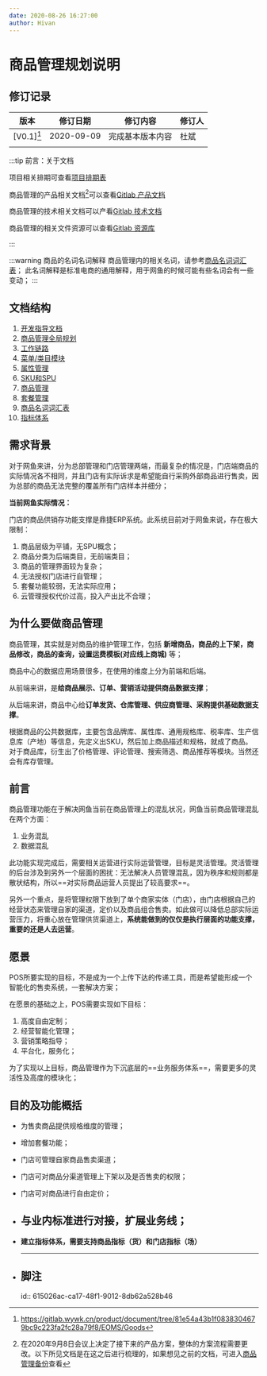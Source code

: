 ```yaml
---
date: 2020-08-26 16:27:00
author: Hivan
---
```


# 商品管理规划说明
## 修订记录

| 版本         | 修订日期    | 修订内容        | 修订人  |
|-------------|------------|---------------|--------|
|[V0.1][^_0.1]| 2020-09-09 | 完成基本版本内容 | 杜斌    |
|             |            |               |        |

:::tip 前言：关于文档

项目相关排期可查看[项目排期表](http://192.168.10.138/plan/goods/)

商品管理的产品相关文档[^_archive]可以查看[Gitlab 产品文档](https://gitlab.wywk.cn/product/document/tree/master/EOMS/Goods/)

商品管理的技术相关文档可以产看[Gitlab 技术文档](https://gitlab.wywk.cn/internet_cafe_systems_group/wy-goods_doc/tree/master)

商品管理的相关文件资源可以查看[Gitlab 资源库](https://gitlab.wywk.cn/product/repository/tree/master/EOMS/Goods/Documents)

:::

:::warning 商品的名词名词解释
商品管理内的相关名词，请参考[商品名词词汇表](./glossary.md)；
此名词解释是标准电商的通用解释，用于网鱼的时候可能有些名词会有一些变动；
:::
## 文档结构

1. [开发指导文档](./empolder.md)
2. [商品管理全局规划](./global.md)
3. [工作链路](./link.md)
4. [菜单/类目模块](./category.md)
5. [属性管理](./attributes.md)
6. [SKU和SPU](./SPU&SKU.md)
7. [商品管理](./goods.md)
8. [套餐管理](./set_meal.md)
9. [商品名词词汇表](./glossary.md)
10. [指标体系](./index_system.md)
## 需求背景

对于网鱼来讲，分为总部管理和门店管理两端，而最复杂的情况是，门店端商品的实际情况各不相同，并且门店有实际诉求是希望能自行采购外部商品进行售卖，因为总部的商品无法完整的覆盖所有门店样本并细分；

**当前网鱼实际情况：**

门店的商品供销存功能支撑是鼎捷ERP系统。此系统目前对于网鱼来说，存在极大限制：

1. 商品层级为平铺，无SPU概念；
2. 商品分类为后端类目，无前端类目；
3. 商品的管理界面较为复杂；
4. 无法授权门店进行自管理；
5. 套餐功能较弱，无法实际应用；
6. 云管理授权代价过高，投入产出比不合理；
## 为什么要做商品管理

商品管理，其实就是对商品的维护管理工作，包括 **新增商品，商品的上下架，商品修改，商品的查询，设置运费模板(对应线上商城)** 等；

商品中心的数据应用场景很多，在使用的维度上分为前端和后端。

从前端来讲，是**给商品展示、订单、营销活动提供商品数据支撑**；

从后端来讲，商品中心给**订单发货、仓库管理、供应商管理、采购提供基础数据支撑**。

根据商品的公共数据库，主要包含品牌库、属性库、通用规格库、税率库、生产信息库（产地）等信息，先定义出SKU，然后加上商品描述和规格，就成了商品。对于商品库，衍生出了价格管理、评论管理、搜索筛选、商品推荐等模块。当然还会有库存管理。
## 前言

商品管理功能在于解决网鱼当前在商品管理上的混乱状况，网鱼当前商品管理混乱在两个方面：

1. 业务混乱
2. 数据混乱

此功能实现完成后，需要相关运营进行实际运营管理，目标是灵活管理。灵活管理的后台涉及到另外一个层面的困扰：无法解决人员管理混乱，因为秩序和规则都是散状结构，所以==对实际商品运营人员提出了较高要求==。

另外一个重点，是将管理权限下放到了单个商家实体（门店），由门店根据自己的经营状态来管理自家的渠道，定价以及商品组合售卖。如此做可以降低总部实际运营压力，将重心放在管理供货渠道上，**系统能做到的仅仅是执行层面的功能支撑，重要的还是人去运营**。
## 愿景

POS所要实现的目标，不是成为一个上传下达的传递工具，而是希望能形成一个智能化的售卖系统，一套解决方案；

在愿景的基础之上，POS需要实现如下目标：

1. 高度自由定制；
2. 经营智能化管理；
3. 营销策略指导；
4. 平台化，服务化；

为了实现以上目标，商品管理作为下沉底层的==业务服务体系==，需要更多的灵活性及高度的模块化；
## 目的及功能概括
- 为售卖商品提供规格维度的管理；
- 增加套餐功能；
- 门店可管理自家商品售卖渠道；
- 门店可对商品分渠道管理上下架以及是否售卖的权限；
- 门店可对商品进行自由定价；
- 与业内标准进行对接，扩展业务线；
  ---
- **建立指标体系，需要支持商品指标（货）和门店指标（场）**
  
  
  
  ---
- ## 脚注
  id:: 615026ac-ca17-48f1-9012-8db62a528b46
  
  [^_0.1]:https://gitlab.wywk.cn/product/document/tree/81e54a43b1f0838304679bc9c223fa2fc28a79f8/EOMS/Goods
  [^_archive]:在2020年9月8日会议上决定了接下来的产品方案，整体的方案流程需要更改。以下所见文档是在这之后进行梳理的，如果想见之前的文档，可进入[商品管理备份](./archive/readme.md)查看